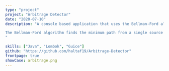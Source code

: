 ```yaml
---
type: "project"
project: "Arbitrage Detector"
date: "2020-07-10"
description: "A console based application that uses the Bellman-Ford algorithm to detect arbitrage opportunities. 

The Bellman-Ford algorithm finds the minimum path from a single source vertex to all other vertices on a weighted directed graph. This algorithm is different from Dijkstra as it is able to detect negative-weight cycles. These negative-weight cycles represent arbitrage opportunities in the market and in theory allow us to make risk-free profit. 
"

skills: ["Java", "Lombok", "Guice"]
github: "https://github.com/haltaf19/Arbitrage-Detector"
frontpage: true
showCase: arbitrage.png
---
```

